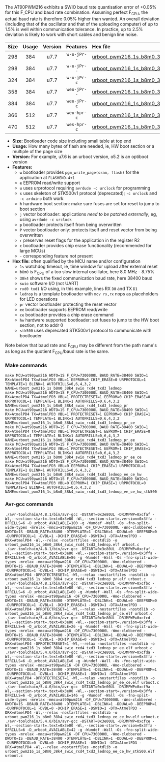 The AT90PWM216 exhibits a SWIO baud rate quantisation error of +0.05% for this F_CPU and baud rate combination. Assuming perfect F<sub>CPU</sub>, the actual baud rate is therefore 0.05% higher than wanted. An overall deviation (including that of the oscillator and that of the uploading computer) of up to 1.5% is well within communication tolerance. In practice, up to 2.5% deviation is likely to work with short cables and benign line noise.

|Size|Usage|Version|Features|Hex file|
|:-:|:-:|:-:|:-:|:--|
|298|384|u7.7|`w-u-jPr--`|[urboot_pwm216_1s_b8m0_38k4_swio_rxd4_txd3_lednop.hex](https://raw.githubusercontent.com/stefanrueger/urboot.hex/main/mcus/at90pwm216/watchdog_1_s/internal_oscillator_b-8.75%25/%2B8m000000_hz/%2B%2B38k4_baud/uart0_rxd4_txd3/lednop/urboot_pwm216_1s_b8m0_38k4_swio_rxd4_txd3_lednop.hex)|
|298|384|u7.7|`w-u-jPr--`|[urboot_pwm216_1s_b8m0_38k4_swio_rxd4_txd3_lednop_pr.hex](https://raw.githubusercontent.com/stefanrueger/urboot.hex/main/mcus/at90pwm216/watchdog_1_s/internal_oscillator_b-8.75%25/%2B8m000000_hz/%2B%2B38k4_baud/uart0_rxd4_txd3/lednop/urboot_pwm216_1s_b8m0_38k4_swio_rxd4_txd3_lednop_pr.hex)|
|324|384|u7.7|`w-u-jPr-c`|[urboot_pwm216_1s_b8m0_38k4_swio_rxd4_txd3_lednop_pr_ce.hex](https://raw.githubusercontent.com/stefanrueger/urboot.hex/main/mcus/at90pwm216/watchdog_1_s/internal_oscillator_b-8.75%25/%2B8m000000_hz/%2B%2B38k4_baud/uart0_rxd4_txd3/lednop/urboot_pwm216_1s_b8m0_38k4_swio_rxd4_txd3_lednop_pr_ce.hex)|
|358|384|u7.7|`weu-jPr--`|[urboot_pwm216_1s_b8m0_38k4_swio_rxd4_txd3_lednop_pr_ee.hex](https://raw.githubusercontent.com/stefanrueger/urboot.hex/main/mcus/at90pwm216/watchdog_1_s/internal_oscillator_b-8.75%25/%2B8m000000_hz/%2B%2B38k4_baud/uart0_rxd4_txd3/lednop/urboot_pwm216_1s_b8m0_38k4_swio_rxd4_txd3_lednop_pr_ee.hex)|
|384|384|u7.7|`weu-jPr-c`|[urboot_pwm216_1s_b8m0_38k4_swio_rxd4_txd3_lednop_pr_ee_ce.hex](https://raw.githubusercontent.com/stefanrueger/urboot.hex/main/mcus/at90pwm216/watchdog_1_s/internal_oscillator_b-8.75%25/%2B8m000000_hz/%2B%2B38k4_baud/uart0_rxd4_txd3/lednop/urboot_pwm216_1s_b8m0_38k4_swio_rxd4_txd3_lednop_pr_ee_ce.hex)|
|366|512|u7.7|`weu-hpr-c`|[urboot_pwm216_1s_b8m0_38k4_swio_rxd4_txd3_lednop_ee_ce_hw.hex](https://raw.githubusercontent.com/stefanrueger/urboot.hex/main/mcus/at90pwm216/watchdog_1_s/internal_oscillator_b-8.75%25/%2B8m000000_hz/%2B%2B38k4_baud/uart0_rxd4_txd3/lednop/urboot_pwm216_1s_b8m0_38k4_swio_rxd4_txd3_lednop_ee_ce_hw.hex)|
|470|512|u7.7|`wes-hpr-c`|[urboot_pwm216_1s_b8m0_38k4_swio_rxd4_txd3_lednop_ee_ce_hw_stk500.hex](https://raw.githubusercontent.com/stefanrueger/urboot.hex/main/mcus/at90pwm216/watchdog_1_s/internal_oscillator_b-8.75%25/%2B8m000000_hz/%2B%2B38k4_baud/uart0_rxd4_txd3/lednop/urboot_pwm216_1s_b8m0_38k4_swio_rxd4_txd3_lednop_ee_ce_hw_stk500.hex)|

- **Size:** Bootloader code size including small table at top end
- **Usage:** How many bytes of flash are needed, ie, HW boot section or a multiple of the page size
- **Version:** For example, u7.6 is an urboot version, o5.2 is an optiboot version
- **Features:**
  + `w` bootloader provides `pgm_write_page(sram, flash)` for the application at `FLASHEND-4+1`
  + `e` EEPROM read/write support
  + `u` uses urprotocol requiring `avrdude -c urclock` for programming
  + `s` uses skeleton of STK500v1 protocol (deprecated); `-c urclock` and `-c arduino` both work
  + `h` hardware boot section: make sure fuses are set for reset to jump to boot section
  + `j` vector bootloader: applications *need to be patched externally*, eg, using `avrdude -c urclock`
  + `p` bootloader protects itself from being overwritten
  + `P` vector bootloader only: protects itself and reset vector from being overwritten
  + `r` preserves reset flags for the application in the register R2
  + `c` bootloader provides chip erase functionality (recommended for large MCUs)
  + `-` corresponding feature not present
- **Hex file:** often qualified by the MCU name and/or configuration
  + `1s` watchdog timeout, ie, time window for upload after external reset
  + `b8m0` is F<sub>CPU</sub> of a too slow internal oscillator, here 8.0 MHz - 8.75%
  + `38k4` shows the fixed communication baud rate, here 38400 baud
  + `swio` software I/O (not UART)
  + `rxd0 txd1` I/O using, in this example, lines RX `D0` and TX `D1`
  + `lednop` is a template bootloader with `mov rx,rx` nops as placeholders for LED operations
  + `pr` vector bootloader protecting the reset vector
  + `ee` bootloader supports EEPROM read/write
  + `ce` bootloader provides a chip erase command
  + `hw` hardware supported bootloader: set fuses to jump to the HW boot section, not to addr 0
  + `stk500` uses deprecated STK500v1 protocol to communicate with bootloader


Note below that baud rate and F<sub>CPU</sub> may be different from the path name's as long as the quotient F<sub>CPU</sub>/baud rate is the same.

### Make commands
```
make MCU=at90pwm216 WDTO=1S F_CPU=7300000L BAUD_RATE=38400 SWIO=1 RX=AtmelPD4 TX=AtmelPD3 VBL=1 EEPROM=0 CHIP_ERASE=0 URPROTOCOL=1 TEMPLATE=1 BLINK=1 AUTOFRILLS=0,6,4,3,2 NAME=urboot_pwm216_1s_b8m0_38k4_swio_rxd4_txd3_lednop
make MCU=at90pwm216 WDTO=1S F_CPU=7300000L BAUD_RATE=38400 SWIO=1 RX=AtmelPD4 TX=AtmelPD3 VBL=1 PROTECTRESET=1 EEPROM=0 CHIP_ERASE=0 URPROTOCOL=1 TEMPLATE=1 BLINK=1 AUTOFRILLS=0,6,4,3,2 NAME=urboot_pwm216_1s_b8m0_38k4_swio_rxd4_txd3_lednop_pr
make MCU=at90pwm216 WDTO=1S F_CPU=7300000L BAUD_RATE=38400 SWIO=1 RX=AtmelPD4 TX=AtmelPD3 VBL=1 PROTECTRESET=1 EEPROM=0 CHIP_ERASE=1 URPROTOCOL=1 TEMPLATE=1 BLINK=1 AUTOFRILLS=0,6,4,3,2 NAME=urboot_pwm216_1s_b8m0_38k4_swio_rxd4_txd3_lednop_pr_ce
make MCU=at90pwm216 WDTO=1S F_CPU=7300000L BAUD_RATE=38400 SWIO=1 RX=AtmelPD4 TX=AtmelPD3 VBL=1 PROTECTRESET=1 EEPROM=1 CHIP_ERASE=0 URPROTOCOL=1 TEMPLATE=1 BLINK=1 AUTOFRILLS=0,6,4,3,2 NAME=urboot_pwm216_1s_b8m0_38k4_swio_rxd4_txd3_lednop_pr_ee
make MCU=at90pwm216 WDTO=1S F_CPU=7300000L BAUD_RATE=38400 SWIO=1 RX=AtmelPD4 TX=AtmelPD3 VBL=1 PROTECTRESET=1 EEPROM=1 CHIP_ERASE=1 URPROTOCOL=1 TEMPLATE=1 BLINK=1 AUTOFRILLS=0,6,4,3,2 NAME=urboot_pwm216_1s_b8m0_38k4_swio_rxd4_txd3_lednop_pr_ee_ce
make MCU=at90pwm216 WDTO=1S F_CPU=7300000L BAUD_RATE=38400 SWIO=1 RX=AtmelPD4 TX=AtmelPD3 VBL=0 EEPROM=1 CHIP_ERASE=1 URPROTOCOL=1 TEMPLATE=1 BLINK=1 AUTOFRILLS=0,6,4,3,2 NAME=urboot_pwm216_1s_b8m0_38k4_swio_rxd4_txd3_lednop_ee_ce_hw
make MCU=at90pwm216 WDTO=1S F_CPU=7300000L BAUD_RATE=38400 SWIO=1 RX=AtmelPD4 TX=AtmelPD3 VBL=0 EEPROM=1 CHIP_ERASE=1 URPROTOCOL=0 TEMPLATE=1 BLINK=1 AUTOFRILLS=0,6,4,3,2 NAME=urboot_pwm216_1s_b8m0_38k4_swio_rxd4_txd3_lednop_ee_ce_hw_stk500
```

### Avr-gcc commands
```
./avr-toolchain/4.8.1/bin/avr-gcc -DSTART=0x3e80UL -DRJMPWP=0xcfaf -Wl,--section-start=.text=0x3e80 -Wl,--section-start=.version=0x3ffa -DFRILLS=6 -D_urboot_AVAILABLE=100 -g -Wundef -Wall -Os -fno-split-wide-types -mrelax -mmcu=at90pwm216 -DF_CPU=7300000L -Wno-clobbered -DWDTO=1S -DBAUD_RATE=38400 -DTEMPLATE=1 -DBLINK=1 -DDUAL=0 -DEEPROM=0 -DURPROTOCOL=1 -DVBL=1 -DCHIP_ERASE=0 -DSWIO=1 -DTX=AtmelPD3 -DRX=AtmelPD4 -Wl,--relax -nostartfiles -nostdlib -o urboot_pwm216_1s_b8m0_38k4_swio_rxd4_txd3_lednop.elf urboot.c
./avr-toolchain/4.8.1/bin/avr-gcc -DSTART=0x3e80UL -DRJMPWP=0xcfaf -Wl,--section-start=.text=0x3e80 -Wl,--section-start=.version=0x3ffa -DFRILLS=6 -D_urboot_AVAILABLE=86 -g -Wundef -Wall -Os -fno-split-wide-types -mrelax -mmcu=at90pwm216 -DF_CPU=7300000L -Wno-clobbered -DWDTO=1S -DBAUD_RATE=38400 -DTEMPLATE=1 -DBLINK=1 -DDUAL=0 -DEEPROM=0 -DURPROTOCOL=1 -DVBL=1 -DCHIP_ERASE=0 -DSWIO=1 -DTX=AtmelPD3 -DRX=AtmelPD4 -DPROTECTRESET=1 -Wl,--relax -nostartfiles -nostdlib -o urboot_pwm216_1s_b8m0_38k4_swio_rxd4_txd3_lednop_pr.elf urboot.c
./avr-toolchain/4.8.1/bin/avr-gcc -DSTART=0x3e80UL -DRJMPWP=0xcfbc -Wl,--section-start=.text=0x3e80 -Wl,--section-start=.version=0x3ffa -DFRILLS=6 -D_urboot_AVAILABLE=60 -g -Wundef -Wall -Os -fno-split-wide-types -mrelax -mmcu=at90pwm216 -DF_CPU=7300000L -Wno-clobbered -DWDTO=1S -DBAUD_RATE=38400 -DTEMPLATE=1 -DBLINK=1 -DDUAL=0 -DEEPROM=0 -DURPROTOCOL=1 -DVBL=1 -DCHIP_ERASE=1 -DSWIO=1 -DTX=AtmelPD3 -DRX=AtmelPD4 -DPROTECTRESET=1 -Wl,--relax -nostartfiles -nostdlib -o urboot_pwm216_1s_b8m0_38k4_swio_rxd4_txd3_lednop_pr_ce.elf urboot.c
./avr-toolchain/5.4.0/bin/avr-gcc -DSTART=0x3e80UL -DRJMPWP=0xcfcd -Wl,--section-start=.text=0x3e80 -Wl,--section-start=.version=0x3ffa -DFRILLS=6 -D_urboot_AVAILABLE=26 -g -Wundef -Wall -Os -fno-split-wide-types -mrelax -mmcu=at90pwm216 -DF_CPU=7300000L -Wno-clobbered -DWDTO=1S -DBAUD_RATE=38400 -DTEMPLATE=1 -DBLINK=1 -DDUAL=0 -DEEPROM=1 -DURPROTOCOL=1 -DVBL=1 -DCHIP_ERASE=0 -DSWIO=1 -DTX=AtmelPD3 -DRX=AtmelPD4 -DPROTECTRESET=1 -Wl,--relax -nostartfiles -nostdlib -o urboot_pwm216_1s_b8m0_38k4_swio_rxd4_txd3_lednop_pr_ee.elf urboot.c
./avr-toolchain/5.4.0/bin/avr-gcc -DSTART=0x3e80UL -DRJMPWP=0xcfda -Wl,--section-start=.text=0x3e80 -Wl,--section-start=.version=0x3ffa -DFRILLS=6 -D_urboot_AVAILABLE=0 -g -Wundef -Wall -Os -fno-split-wide-types -mrelax -mmcu=at90pwm216 -DF_CPU=7300000L -Wno-clobbered -DWDTO=1S -DBAUD_RATE=38400 -DTEMPLATE=1 -DBLINK=1 -DDUAL=0 -DEEPROM=1 -DURPROTOCOL=1 -DVBL=1 -DCHIP_ERASE=1 -DSWIO=1 -DTX=AtmelPD3 -DRX=AtmelPD4 -DPROTECTRESET=1 -Wl,--relax -nostartfiles -nostdlib -o urboot_pwm216_1s_b8m0_38k4_swio_rxd4_txd3_lednop_pr_ee_ce.elf urboot.c
./avr-toolchain/5.4.0/bin/avr-gcc -DSTART=0x3e00UL -DRJMPWP=0xcf9a -Wl,--section-start=.text=0x3e00 -Wl,--section-start=.version=0x3ffa -DFRILLS=6 -D_urboot_AVAILABLE=146 -g -Wundef -Wall -Os -fno-split-wide-types -mrelax -mmcu=at90pwm216 -DF_CPU=7300000L -Wno-clobbered -DWDTO=1S -DBAUD_RATE=38400 -DTEMPLATE=1 -DBLINK=1 -DDUAL=0 -DEEPROM=1 -DURPROTOCOL=1 -DVBL=0 -DCHIP_ERASE=1 -DSWIO=1 -DTX=AtmelPD3 -DRX=AtmelPD4 -Wl,--relax -nostartfiles -nostdlib -o urboot_pwm216_1s_b8m0_38k4_swio_rxd4_txd3_lednop_ee_ce_hw.elf urboot.c
./avr-toolchain/5.4.0/bin/avr-gcc -DSTART=0x3e00UL -DRJMPWP=0xcfce -Wl,--section-start=.text=0x3e00 -Wl,--section-start=.version=0x3ffa -DFRILLS=6 -D_urboot_AVAILABLE=42 -g -Wundef -Wall -Os -fno-split-wide-types -mrelax -mmcu=at90pwm216 -DF_CPU=7300000L -Wno-clobbered -DWDTO=1S -DBAUD_RATE=38400 -DTEMPLATE=1 -DBLINK=1 -DDUAL=0 -DEEPROM=1 -DURPROTOCOL=0 -DVBL=0 -DCHIP_ERASE=1 -DSWIO=1 -DTX=AtmelPD3 -DRX=AtmelPD4 -Wl,--relax -nostartfiles -nostdlib -o urboot_pwm216_1s_b8m0_38k4_swio_rxd4_txd3_lednop_ee_ce_hw_stk500.elf urboot.c
```

